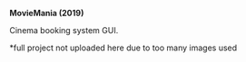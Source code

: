 **MovieMania (2019)**

Cinema booking system GUI.

*full project not uploaded here due to too many images used
